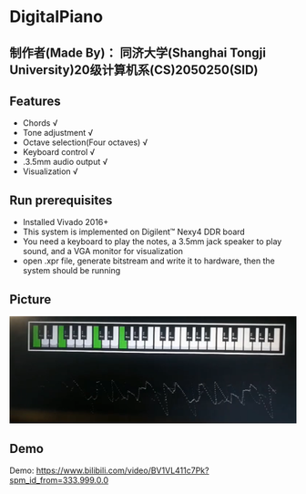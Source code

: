 # DigitalPiano
## 制作者(Made By)： 同济大学(Shanghai Tongji University)20级计算机系(CS)2050250(SID)
## Features
+ Chords √
+ Tone adjustment √
+ Octave selection(Four octaves) √
+ Keyboard control √
+ .3.5mm audio output √
+ Visualization √
## Run prerequisites
+ Installed Vivado 2016+
+ This system is implemented on Digilent™ Nexy4 DDR board
+ You need a keyboard to play the notes, a 3.5mm jack speaker to play sound, and a VGA monitor for visualization
+ open .xpr file, generate bitstream and write it to hardware, then the system should be running
## Picture
![Picture](https://raw.githubusercontent.com/leo4048111/DigitalPiano/main/Picture/picture.png)
## Demo
Demo: https://www.bilibili.com/video/BV1VL411c7Pk?spm_id_from=333.999.0.0
